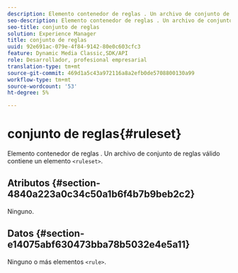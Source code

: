 ```yaml
---
description: Elemento contenedor de reglas . Un archivo de conjunto de reglas válido contiene un elemento <conjunto de reglas>.
seo-description: Elemento contenedor de reglas . Un archivo de conjunto de reglas válido contiene un elemento <conjunto de reglas>.
seo-title: conjunto de reglas
solution: Experience Manager
title: conjunto de reglas
uuid: 92e691ac-079e-4f84-9142-80e0c603cfc3
feature: Dynamic Media Classic,SDK/API
role: Desarrollador, profesional empresarial
translation-type: tm+mt
source-git-commit: 469d1a5c43a972116a8a2efb0de5708800130a99
workflow-type: tm+mt
source-wordcount: '53'
ht-degree: 5%

---
```



# conjunto de reglas{#ruleset}

Elemento contenedor de reglas . Un archivo de conjunto de reglas válido contiene un elemento `<ruleset>`.

## Atributos {#section-4840a223a0c34c50a1b6f4b7b9beb2c2}

Ninguno.

## Datos {#section-e14075abf630473bba78b5032e4e5a11}

Ninguno o más elementos `<rule>`.
